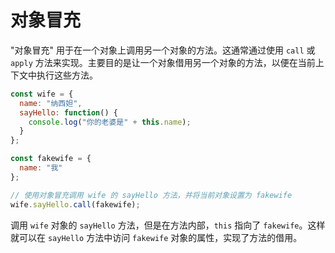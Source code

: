 # 对象冒充

"对象冒充" 用于在一个对象上调用另一个对象的方法。这通常通过使用 `call` 或 `apply` 方法来实现。主要目的是让一个对象借用另一个对象的方法，以便在当前上下文中执行这些方法。

```javascript
const wife = {
  name: "纳西妲",
  sayHello: function() {
    console.log("你的老婆是" + this.name);
  }
};

const fakewife = {
  name: "我"
};

// 使用对象冒充调用 wife 的 sayHello 方法，并将当前对象设置为 fakewife
wife.sayHello.call(fakewife);
```

调用 `wife` 对象的 `sayHello` 方法，但是在方法内部，`this` 指向了 `fakewife`。这样就可以在 `sayHello` 方法中访问 `fakewife` 对象的属性，实现了方法的借用。
